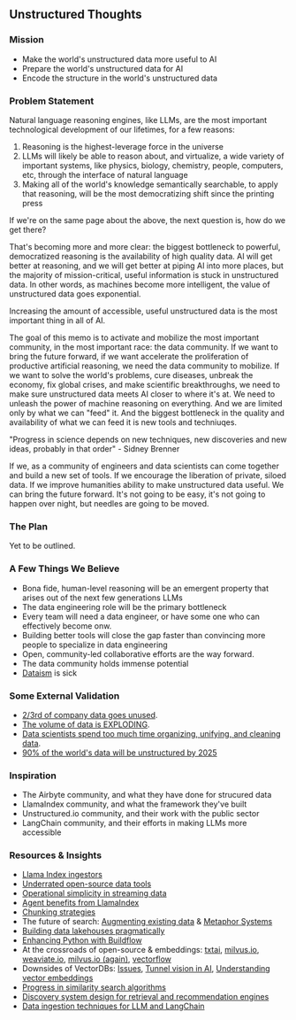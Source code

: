 ## Unstructured Thoughts

### Mission
- Make the world's unstructured data more useful to AI
- Prepare the world's unstructured data for AI
- Encode the structure in the world's unstructured data

### Problem Statement
Natural language reasoning engines, like LLMs, are the most important technological development of our lifetimes, for a few reasons:

1) Reasoning is the highest-leverage force in the universe
2) LLMs will likely be able to reason about, and virtualize, a wide variety of important systems, like physics, biology, chemistry, people, computers, etc, through the interface of natural language
3) Making all of the world's knowledge semantically searchable, to apply that reasoning, will be the most democratizing shift since the printing press 

If we're on the same page about the above, the next question is, how do we get there?

That's becoming more and more clear: the biggest bottleneck to powerful, democratized reasoning is the availability of high quality data. AI will get better at reasoning, and we will get better at piping AI into more places, but the majority of mission-critical, useful information is stuck in unstructured data. In other words, as machines become more intelligent, the value of unstructured data goes exponential. 

Increasing the amount of accessible, useful unstructured data is the most important thing in all of AI.

The goal of this memo is to activate and mobilize the most important community, in the most important race: the data community. If we want to bring the future forward, if we want accelerate the proliferation of productive artificial reasoning, we need the data community to mobilize. If we want to solve the world's problems, cure diseases, unbreak the economy, fix global crises, and make scientific breakthroughs, we need to make sure unstructured data meets AI closer to where it's at. We need to unleash the power of machine reasoning on everything. And we are limited only by what we can "feed" it. And the biggest bottleneck in the quality and availability of what we can feed it is new tools and techniuqes.

"Progress in science depends on new techniques, new discoveries and new ideas, probably in that order" - Sidney Brenner

If we, as a community of engineers and data scientists can come together and build a new set of tools. If we encourage the liberation of private, siloed data. If we improve humanities ability to make unstructured data useful. We can bring the future forward. It's not going to be easy, it's not going to happen over night, but needles are going to be moved. 


### The Plan
Yet to be outlined.

### A Few Things We Believe
- Bona fide, human-level reasoning will be an emergent property that arises out of the next few generations LLMs
- The data engineering role will be the primary bottleneck
- Every team will need a data engineer, or have some one who can effectively become onw.
- Building better tools will close the gap faster than convincing more people to specialize in data engineering
- Open, community-led collaborative efforts are the way forward.
- The data community holds immense potential
- [Dataism](https://en.wikipedia.org/wiki/Dataism#:~:text=Dataism%20is%20a%20term%20that,New%20York%20Times%20in%202013) is sick

### Some External Validation
- [2/3rd of company data goes unused](https://www.frontier-enterprise.com/two-thirds-of-data-available-to-firms-goes-unused/).
- [The volume of data is EXPLODING](https://www.researchgate.net/publication/309393428_Unstructured_Data_an_overview_of_the_data_of_Big_Data).
- [Data scientists spend too much time organizing, unifying, and cleaning data](https://www.forbes.com/sites/gilpress/2016/03/23/data-preparation-most-time-consuming-least-enjoyable-data-science-task-survey-says/?sh=28e1f5556f63).
- [90% of the world's data will be unstructured by 2025](https://mitsloan.mit.edu/ideas-made-to-matter/tapping-power-unstructured-data)

### Inspiration
- The Airbyte community, and what they have done for strucured data
- LlamaIndex community, and what the framework they've built
- Unstructured.io community, and their work with the public sector
- LangChain community, and their efforts in making LLMs more accessible

### Resources & Insights
- [Llama Index ingestors](https://github.com/jerryjliu/llama_index)
- [Underrated open-source data tools](https://www.reddit.com/r/dataengineering/comments/15vvudm/underrated_open_source_data_tools/)
- [Operational simplicity in streaming data](https://github.com/benthosdev/benthos)
- [Agent benefits from LlamaIndex](https://gpt-index.readthedocs.io/en/latest/core_modules/agent_modules/agents/root.html)
- [Chunking strategies](https://docs.sweep.dev/blogs/chunking-2m-files)
- The future of search: [Augmenting existing data](https://www.accenture.com/us-en/services/applied-intelligence/search-content-analytics-content-connectors) & [Metaphor Systems](https://platform.metaphor.systems/)
- [Building data lakehouses pragmatically](https://arxiv.org/pdf/2308.05368.pdf)
- [Enhancing Python with Buildflow](https://www.buildflow.dev/docs/overview)
- At the crossroads of open-source & embeddings: [txtai](https://github.com/neuml/txtai), [milvus.io](https://github.com/milvus-io/milvus), [weaviate.io](https://weaviate.io/), [milvus.io (again)](https://milvus.io/), [vectorflow](https://github.com/dgarnitz/vectorflow)
- Downsides of VectorDBs: [Issues](https://medium.com/@don-lim/known-issues-of-vector-based-database-for-ai-ae44a2b0198c), [Tunnel vision in AI](https://colinharman.substack.com/p/beware-tunnel-vision-in-ai-retrieval?utm_source=profile&utm_medium=reader2), [Understanding vector embeddings](https://blog.lancedb.com/why-dataframe-libraries-need-to-understand-vector-embeddings-291343efd5c8)
- [Progress in similarity search algorithms](https://ann-benchmarks.com/index.html)
- [Discovery system design for retrieval and recommendation engines](https://applyingml.com/resources/discovery-system-design/)
- [Data ingestion techniques for LLM and LangChain](https://medium.com/@meta_heuristic/3-must-have-techniques-for-data-ingestion-into-llm-and-langchain-1cd751477be)

